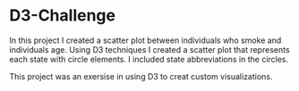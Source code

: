 # D3-Challenge

In this project I created a scatter plot between individuals who smoke and individuals age. Using D3 techniques I created a scatter plot that represents each state with circle elements. I
included state abbreviations in the circles.

This project was an exersise in using D3 to creat custom visualizations. 

